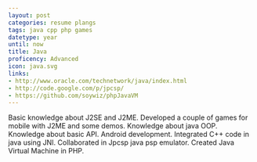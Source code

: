 ```yaml
---
layout: post
categories: resume plangs
tags: java cpp php games
datetype: year
until: now
title: Java
proficency: Advanced
icon: java.svg
links:
- http://www.oracle.com/technetwork/java/index.html
- http://code.google.com/p/jpcsp/
- https://github.com/soywiz/phpJavaVM
---
```


Basic knowledge about J2SE and J2ME. Developed a couple of games for mobile with J2ME and some demos.
Knowledge about java OOP. Knowledge about basic API.
Android development.
Integrated C++ code in java using JNI. Collaborated in Jpcsp java psp emulator.
Created Java Virtual Machine in PHP.
